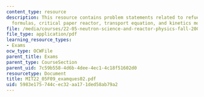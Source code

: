 ```yaml
---
content_type: resource
description: This resource contains problem statements related to refueling, factor
  formulas, critical paper reactor, transport equation, and kinetics model.
file: /media/courses/22-05-neutron-science-and-reactor-physics-fall-2009/5983e175744cec32aa171ded58ab79a2_MIT22_05F09_examques02.pdf
file_type: application/pdf
learning_resource_types:
- Exams
ocw_type: OCWFile
parent_title: Exams
parent_type: CourseSection
parent_uid: 7c59b558-4d6b-4dee-4ec1-4c18f51602d0
resourcetype: Document
title: MIT22_05F09_examques02.pdf
uid: 5983e175-744c-ec32-aa17-1ded58ab79a2
---
```

